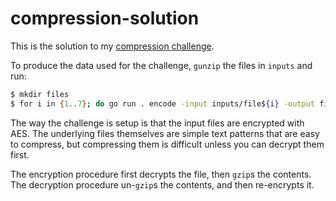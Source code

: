 # compression-solution

This is the solution to my [compression challenge](https://github.com/unixpickle/compression-challenge/).

To produce the data used for the challenge, `gunzip` the files in `inputs` and run:

```bash
$ mkdir files
$ for i in {1..7}; do go run . encode -input inputs/file${i} -output files/file${i}; done
```

The way the challenge is setup is that the input files are encrypted with AES. The underlying files themselves are simple text patterns that are easy to compress, but compressing them is difficult unless you can decrypt them first.

The encryption procedure first decrypts the file, then `gzip`s the contents. The decryption procedure un-`gzip`s the contents, and then re-encrypts it.
